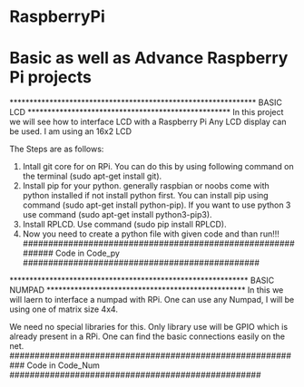 # RaspberryPi
# Basic as well as Advance Raspberry Pi projects

**************************************************************   BASIC LCD   ***************************************************
In this project we will see how to interface LCD with a Raspberry Pi 
Any LCD display can be used. I am using an 16x2 LCD 

The Steps are as follows:

1. Intall git core for on RPi. You can do this by using following command on the terminal (sudo apt-get install git).
2. Install pip for your python. generally raspbian or noobs come with python installed if not install python first. 
    You can install pip using command (sudo apt-get install python-pip). If you want to use python 3 use command (sudo apt-get install          python3-pip3).
3. Install RPLCD. Use command (sudo pip install RPLCD).
4. Now you need to create a python file with given code and than run!!!
############################################################    Code in Code_py     ###############################################

************************************************************   BASIC NUMPAD   **************************************************
In this we will laern to interface a numpad with RPi.
One can use any Numpad, I will be using one of matrix size 4x4.

 We need no special libraries for this. Only library use will be GPIO which is already present in a RPi.
 One  can find the basic connections easily on the net.
 ###########################################################    Code in Code_Num   ##################################################
